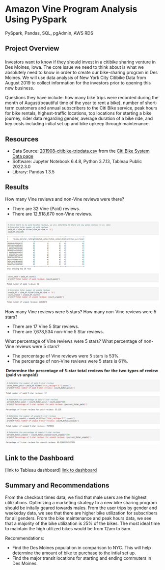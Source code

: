 # Amazon Vine Program Analysis Using PySpark
PySpark, Pandas, SQL, pgAdmin, AWS RDS

## Project Overview
###  
Investors want to know if they should invest in a citibike sharing venture in Des Moines, Iowa. The core issue we need to think about is what we absolutely need to know in order to create our bike-sharing program in Des Moines. We will use data analysis of New York City Citibike Data from August 2019 to collect information for the investors prior to opening this new business. 

Questions they have include: how many bike trips were recorded during the month of August(beautiful time of the year to rent a bike), number of short-term customers and annual subscribers to the Citi Bike service, peak hours for bike rentals, highest-traffic locations, top locations for starting a bike journey, rider data regarding gender, average duration of a bike ride, and key costs including initial set up and bike upkeep through maintenance.

## Resources
- Data Source: <a href="https://s3.amazonaws.com/tripdata/201908-citibike-tripdata.csv.zip">201908-citibike-tripdata.csv</a> from the <a href="https://ride.citibikenyc.com/system-data">Citi Bike System Data page</a>
- Software: Jupyter Notebook 6.4.8, Python 3.7.13, Tableau Public 2022.3.0
- Library: Pandas 1.3.5

## Results
How many Vine reviews and non-Vine reviews were there?
- There are 32 Vine (Paid) reviews.
- There are 12,518,670 non-Vine reviews.

<img src="https://github.com/laneyberm/Amazon_Vine_Analysis/blob/main/Resources/images/total_paid_unpaid.png" width="900">

How many Vine reviews were 5 stars? How many non-Vine reviews were 5 stars?
- There are 17 Vine 5 Star reviews.
- There are 7,678,534 non-Vine 5 Star reviews.

What percentage of Vine reviews were 5 stars? What percentage of non-Vine reviews were 5 stars?
- The percentage of Vine reviews were 5 stars is 53%.
- The percentage of non-Vine reviews were 5 stars is 61%.

<img src="https://github.com/laneyberm/Amazon_Vine_Analysis/blob/main/Resources/images/percent_5star_total.png" width="900">


## Link to the Dashboard
[link to Tableau dashboard] <a href="https://public.tableau.com/app/profile/elaine.bermudez/viz/NYC_Bikesharing_201908_16686538901570/Story1">link to dashboard</a>

## Summary and Recommendations
From the checkout times data, we find that male users are the highest utilizations. Optimizing a marketing strategy to a new bike sharing program should be initally geared towards males. From the user trips by gender and weekeday data, we see that there are higher bike utilization for subscribers for all genders. From the bike maintenance and peak hours data, we see that a majority of the bike utilization is 25% of the bikes. The most ideal time to maintain the high utilized bikes would be from 12am to 5am. 

Recommendations:
- Find the Des Moines population in comparison to NYC. This will help determine the amount of bike to purchase to the intial set up. 
- Find the major transit locations for starting and ending commuters in Des Moines. 

